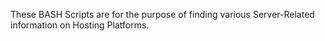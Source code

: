 These BASH Scripts are for the purpose of finding various Server-Related information on Hosting Platforms.
